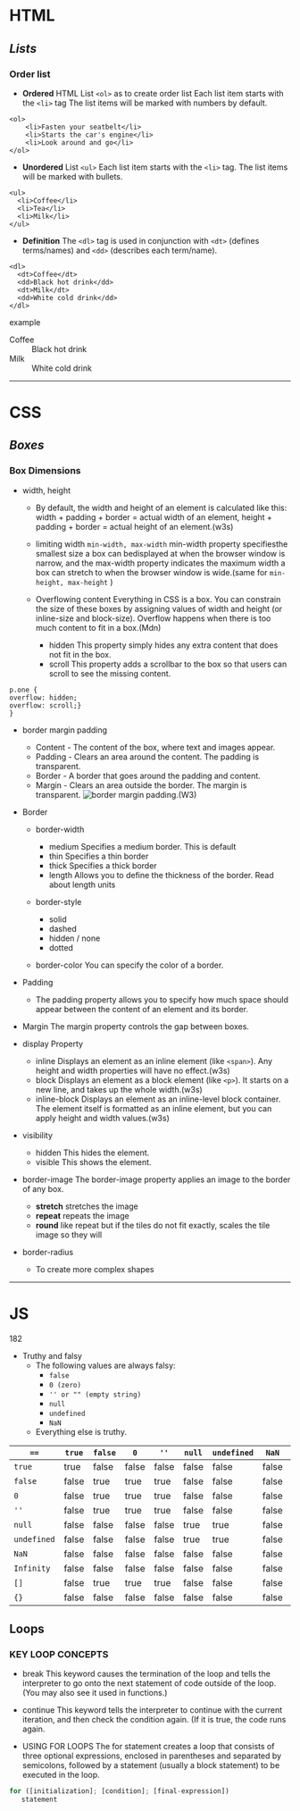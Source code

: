 # HTML

## *Lists*

### Order list

* **Ordered** HTML List ```<ol>``` as to create order list Each list item starts with the ```<li>``` tag The list items will be marked with numbers by default.

```#!html
<ol>
    <li>Fasten your seatbelt</li>
    <li>Starts the car's engine</li>
    <li>Look around and go</li>
</ol>
```

* **Unordered** List ```<ul>``` Each list item starts with the ```<li>``` tag.
The list items will be marked with bullets.

```#!html
<ul>
  <li>Coffee</li>
  <li>Tea</li>
  <li>Milk</li>
</ul>
```

* **Definition** The ```<dl>``` tag is used in conjunction with ```<dt>``` (defines terms/names) and ```<dd>``` (describes each term/name).

```#!html
<dl>
  <dt>Coffee</dt>
  <dd>Black hot drink</dd>
  <dt>Milk</dt>
  <dd>White cold drink</dd>
</dl>
```

example

<dl>
  <dt>Coffee</dt>
  <dd>Black hot drink</dd>
  <dt>Milk</dt>
  <dd>White cold drink</dd>
</dl>

* * *

# CSS

## *Boxes*

### Box Dimensions

* width, height
  * By default, the width and height of an element is calculated like this: width + padding + border = actual width of an element, height + padding + border = actual height of an element.(w3s)

  * limiting width
   ```min-width, max-width``` min-width property specifiesthe smallest size a box can bedisplayed at when the browser window is narrow, and the max-width property indicates the maximum width a box can stretch to when the browser window is wide.(same for ```min-height, max-height``` )

  * Overflowing content Everything in CSS is a box. You can constrain the size of these boxes by assigning values of width and height (or inline-size and block-size). Overflow happens when there is too much content to fit in a box.(Mdn)
    * hidden This property simply hides any extra content that does not fit in the box.
    * scroll This property adds a scrollbar to the box so that users can scroll to see the missing content.

```#!css  
p.one {
overflow: hidden;
overflow: scroll;}
}
```

* border margin padding
  * Content - The content of the box, where text and images appear.
  * Padding - Clears an area around the content. The padding is transparent.
  * Border - A border that goes around the padding and content.
  * Margin - Clears an area outside the border. The margin is transparent.
![border margin padding](https://www.w3.org/Style/css2-updates/css2/images/boxdim.png).(W3)

* Border
  * border-width
    * medium Specifies a medium border. This is default
    * thin Specifies a thin border
    * thick Specifies a thick border
    * length Allows you to define the thickness of the border. Read about length units

  * border-style
    * solid
    * dashed
    * hidden / none
    * dotted
  * border-color You can specify the color of a border.

* Padding
  * The padding property allows you to specify how much space should appear between the content of an element and its border.

* Margin The margin property controls the gap between boxes.

* display Property
  * inline Displays an element as an inline element (like ```<span>```). Any height and width properties will have no effect.(w3s)
  * block Displays an element as a block element (like ```<p>```). It starts on a new line, and takes up the whole width.(w3s)
  * inline-block Displays an element as an inline-level block container. The element itself is formatted as an inline element, but you can apply height and width values.(w3s)
* visibility
  * hidden This hides the element.
  * visible This shows the element.
* border-image The border-image property applies an image to the border of any box.
  * **stretch** stretches the image
  * **repeat** repeats the image
  * **round** like repeat but if the tiles do not fit exactly, scales the tile image so they will
* border-radius
  * To create more complex shapes

* * *

# JS

182

* Truthy and falsy
  * The following values are always falsy:
    * ```false```
    * ```0 (zero)```
    * ```'' or "" (empty string)```
    * ```null```
    * ```undefined```
    * ```NaN```
  * Everything else is truthy.

|```==```|```true```|```false```|```0```|```''```|```null```|```undefined```|```NaN```|```Infinity```|```[]```|```{}```|
|-|-|-|-|-|-|-|-|-|-|-|
|```true```|true| false| false| false| false| false| false| false| false| false|
|```false```|false|true|true|true|false|false|false|false|true|false|
|```0```|false| true| true| true| false| false| false| false| true| false|
|```''```|false| true| true |true |false |false |false| false |true| false|
|```null```|false |false |false |false |true| true |false |false |false| false|
|```undefined```|false |false |false |false| true |true |false| false |false |false|
|```NaN```|false |false |false |false |false |false |false |false |false |false|
|```Infinity```|false |false |false |false |false |false |false|true|false|false|
|```[]```|false |true |true|true|false|false|false|false|false|false|
|```{}```|false |false|false|false|false|false|false |alse |false|false|false|

## Loops

### KEY LOOP CONCEPTS

* break This keyword causes the termination of the loop and tells the interpreter to go onto the next statement of code outside of the loop. (You may also see it used in functions.)

* continue
This keyword tells the interpreter to continue with the current iteration, and then check the condition again. (If it is true, the code runs again.

* USING FOR LOOPS The for statement creates a loop that consists of three optional expressions, enclosed in parentheses and separated by semicolons, followed by a statement (usually a block statement) to be executed in the loop.

```js
for ([initialization]; [condition]; [final-expression])
   statement
```